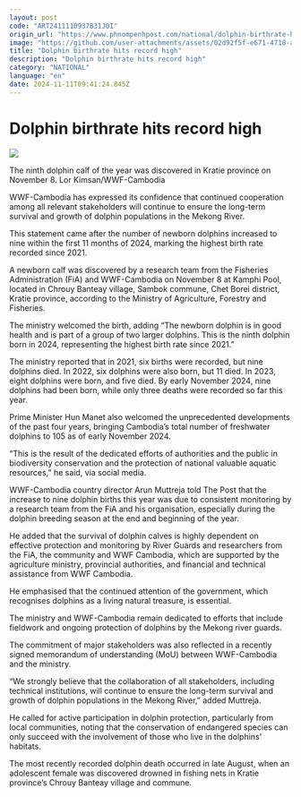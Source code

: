 ```yaml
---
layout: post
code: "ART2411110937B31J0I"
origin_url: "https://www.phnompenhpost.com/national/dolphin-birthrate-hits-record-high"
image: "https://github.com/user-attachments/assets/02d92f5f-e671-4718-a256-8d8dbe2d0100"
title: "Dolphin birthrate hits record high"
description: "​​Dolphin birthrate hits record high​"
category: "NATIONAL"
language: "en"
date: 2024-11-11T09:41:24.845Z
---
```


# Dolphin birthrate hits record high

![](https://github.com/user-attachments/assets/a6d4d2cc-77f6-46d4-befb-d7ff29881667)

The ninth dolphin calf of the year was discovered in Kratie province on November 8. Lor Kimsan/WWF-Cambodia

WWF-Cambodia has expressed its confidence that continued cooperation among all relevant stakeholders will continue to ensure the long-term survival and growth of dolphin populations in the Mekong River.

This statement came after the number of newborn dolphins increased to nine within the first 11 months of 2024, marking the highest birth rate recorded since 2021.

A newborn calf was discovered by a research team from the Fisheries Administration (FiA) and WWF-Cambodia on November 8 at Kamphi Pool, located in Chrouy Banteay village, Sambok commune, Chet Borei district, Kratie province, according to the Ministry of Agriculture, Forestry and Fisheries.

The ministry welcomed the birth, adding “The newborn dolphin is in good health and is part of a group of two larger dolphins. This is the ninth dolphin born in 2024, representing the highest birth rate since 2021.”

The ministry reported that in 2021, six births were recorded, but nine dolphins died. In 2022, six dolphins were also born, but 11 died. In 2023, eight dolphins were born, and five died. By early November 2024, nine dolphins had been born, while only three deaths were recorded so far this year.

Prime Minister Hun Manet also welcomed the unprecedented developments of the past four years, bringing Cambodia’s total number of freshwater dolphins to 105 as of early November 2024.

“This is the result of the dedicated efforts of authorities and the public in biodiversity conservation and the protection of national valuable aquatic resources,” he said, via social media.

WWF-Cambodia country director Arun Muttreja told The Post that the increase to nine dolphin births this year was due to consistent monitoring by a research team from the FiA and his organisation, especially during the dolphin breeding season at the end and beginning of the year.

He added that the survival of dolphin calves is highly dependent on effective protection and monitoring by River Guards and researchers from the FiA, the community and WWF Cambodia, which are supported by the agriculture ministry, provincial authorities, and financial and technical assistance from WWF Cambodia.

He emphasised that the continued attention of the government, which recognises dolphins as a living natural treasure, is essential.

The ministry and WWF-Cambodia remain dedicated to efforts that include fieldwork and ongoing protection of dolphins by the Mekong river guards. 

The commitment of major stakeholders was also reflected in a recently signed memorandum of understanding (MoU) between WWF-Cambodia and the ministry.

“We strongly believe that the collaboration of all stakeholders, including technical institutions, will continue to ensure the long-term survival and growth of dolphin populations in the Mekong River,” added Muttreja.

He called for active participation in dolphin protection, particularly from local communities, noting that the conservation of endangered species can only succeed with the involvement of those who live in the dolphins' habitats.

The most recently recorded dolphin death occurred in late August, when an adolescent female was discovered drowned in fishing nets in Kratie province’s Chrouy Banteay village and commune.